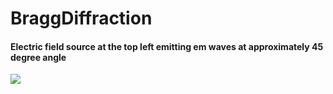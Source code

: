 # BraggDiffraction

#### Electric field source at the top left emitting em waves at approximately 45 degree angle

![](./Results/n2.gif)
